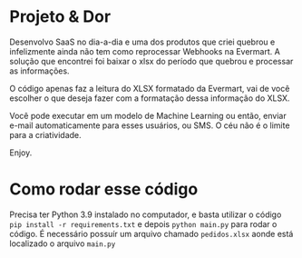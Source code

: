 # Projeto & Dor

Desenvolvo SaaS no dia-a-dia e uma dos produtos que criei quebrou e infelizmente ainda não tem como reprocessar Webhooks na Evermart. A solução que encontrei foi baixar o xlsx do período que quebrou e processar as informações.

O código apenas faz a leitura do XLSX formatado da Evermart, vai de você escolher o que deseja fazer com a formatação dessa informação do XLSX.

Você pode executar em um modelo de Machine Learning ou então, enviar e-mail automaticamente para esses usuários, ou SMS. O céu não é o limite para a criatividade.

Enjoy.

# Como rodar esse código

Precisa ter Python 3.9 instalado no computador, e basta utilizar o código `pip install -r requirements.txt` e depois `python main.py` para rodar o código. É necessário possuír um arquivo chamado `pedidos.xlsx` aonde está localizado o arquivo `main.py`
